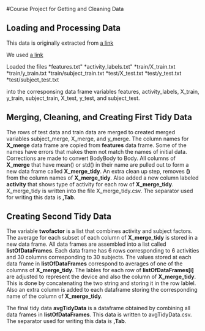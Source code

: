 
#Course Project for Getting and Cleaning Data


## Loading and Processing  Data

This data is originally extracted from 
[a link](http://archive.ics.uci.edu/ml/datasets/Human+Activity+Recognition+Using+Smartphones)

We used 
[a link](https://d396qusza40orc.cloudfront.net/getdata%2Fprojectfiles%2FUCI%20HAR%20Dataset.zip)
               
Loaded the files 
    *features.txt"
    *activity_labels.txt"
    *train/X_train.txt
    *train/y_train.txt
    *train/subject_train.txt
    *test/X_test.txt
    *test/y_test.txt
    *test/subject_test.txt


into the corresponsing data frame variables features, activity_labels, X_train, y_train, subject_train, X_test, y_test, and subject_test.

## Merging, Cleaning, and Creating First Tidy Data

The rows of test data and train data are merged to created merged variables subject_merge, X_merge, and y_merge. The column names for **X_merge** data frame are copied from **features** data frame. Some of the names have errors that makes them not match the names of initial data. Corrections are made to convert BodyBody to Body. All columns of **X_merge** that have mean() or std() in their name are pulled out to form a new data frame called **X_merge_tidy**. An extra clean up step, removes **()** from the column names of **X_merge_tidy**. Also added a new column labeled **activity** that shows type of activity for each row of
**X_merge_tidy**. X_merge_tidy is written into the file X_merge_tidy.csv. The separator used for writing this data is **,Tab**.

## Creating Second Tidy Data

The variable **twofactor** is a list that combines activity and subject factors. The average for each subset of each column of **X_merge_tidy** is stored in a new data frame. All data frames are assembled into a list called **listOfDataFrames**. Each data frame has 6 rows corresponding to 6 activities and 30 columns corresponding to 30 subjects. The values stored at each data frame in **listOfDataFrames** correspond to averages of one of the columns of **X_merge_tidy**. The lables for each row of 
**listOfDataFrames[i]** are adjusted to represent the device and also the column of **X_merge_tidy**. This is done by concatenating the two string and storing it in the row lablel. Also an extra column is added to each dataframe storing the corresponding name of the column of **X_merge_tidy**.


The final tidy data **avgTidyData** is a dataframe obtained by combining all data frames in **listOfDataFrames**. This data is written to avgTidyData.csv. The separator used for writing this data is **,Tab**.